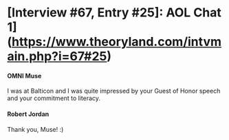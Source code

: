 # [Interview #67, Entry #25]: AOL Chat 1](https://www.theoryland.com/intvmain.php?i=67#25)

#### OMNI Muse

I was at Balticon and I was quite impressed by your Guest of Honor speech and your commitment to literacy.

#### Robert Jordan

Thank you, Muse! :)

